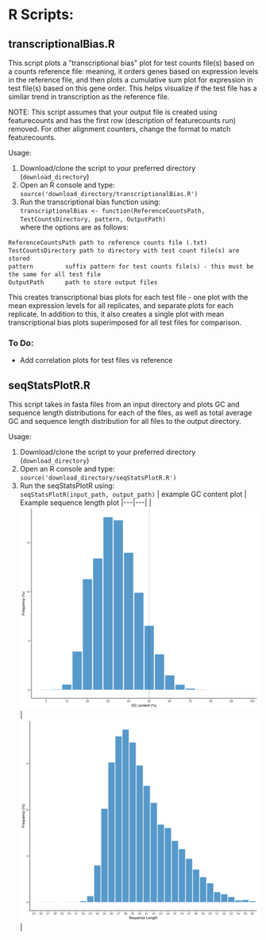 # R Scripts:

## transcriptionalBias.R

This script plots a "transcriptional bias" plot for test counts file(s) based on a counts reference file: meaning, it orders genes based on expression levels in the reference file, and then plots a cumulative sum plot for expression in test file(s) based on this gene order. This helps visualize if the test file has a similar trend in transcription as the reference file. 

NOTE: This script assumes that your output file is created using featurecounts and has the first row (description of featurecounts run) removed. For other alignment counters, change the format to match featurecounts.

Usage:
1. Download/clone the script to your preferred directory (`download_directory`)
2. Open an R console and type:\
`source('download_directory/transcriptionalBias.R')`
3. Run the transcriptional bias function using:\
`transcriptionalBias <- function(ReferenceCountsPath, TestCountsDirectory, pattern, OutputPath)`\
where the options are as follows:
```
ReferenceCountsPath	path to reference counts file (.txt)
TestCountsDirectory	path to directory with test count file(s) are stored
pattern			suffix pattern for test counts file(s) - this must be the same for all test file 
OutputPath		path to store output files
```
This creates transcriptional bias plots for each test file - one plot with the mean expression levels for all replicates, and separate plots for each replicate.
In addition to this, it also creates a single plot with mean transcriptional bias plots superimposed for all test files for comparison.

### To Do:
* Add correlation plots for test files vs reference

## seqStatsPlotR.R
This script takes in fasta files from an input directory and plots GC and sequence length distributions for each of the files, as well as total average GC and sequence length distribution for all files to the output directory.

Usage:
1. Download/clone the script to your preferred directory (`download_directory`)
2. Open an R console and type:\
`source('download_directory/seqStatsPlotR.R')`
3. Run the seqStatsPlotR using:\
`seqStatsPlotR(input_path, output_path)`
| example GC content plot | Example sequence length plot
|---|---|
|![GC-content](images/GCcontent.png) | ![Seq-len](images/SequenceLength.png) |

